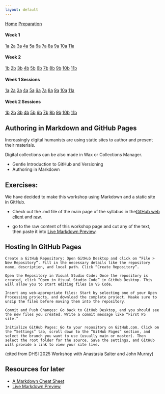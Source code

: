 ```yaml
---
layout: default
---
```


<a name="top"></a>

<div class="session-nav-sidebar">
  <a href="./index.html" class="session-nav-home">Home</a>
  <a href="./workshop-prep.html" class="session-nav-prep">Preparation</a>
  
  <div class="session-nav-week">
    <h4>Week 1</h4>
    <a href="./index.html#1a-introduction-to-spatial-humanities" class="session-nav-button">1a</a>
    <a href="./index.html#2a-modeling-spatial-data-for-the-humanities" class="session-nav-button">2a</a>
    <a href="./index.html#3a-critical-review-of-projects" class="session-nav-button">3a</a>
    <a href="./index.html#4a-semantic-annotation-with-recogito-and-visualizing-spatial-data-with-kepler" class="session-nav-button">4a</a>
    <a href="./index.html#5a-github-github-desktop-markdown-and-github-pages" class="session-nav-button">5a</a>
    <a href="./index.html#6a-github-github-desktop-markdown-and-github-pages-continued" class="session-nav-button">6a</a>
    <a href="./index.html#7a-map-visualization" class="session-nav-button">7a</a>
    <a href="./index.html#8a-intro-to-qgis" class="session-nav-button">8a</a>
    <a href="./index.html#9a-intro-to-qgis-continued" class="session-nav-button">9a</a>
    <a href="./index.html#10a-visit-to-bibliothèque-détude-et-de-conservation" class="session-nav-button">10a</a>
    <a href="./index.html#11a-agent-based-recoding-of-maps" class="session-nav-button">11a</a>
  </div>
  
  <div class="session-nav-week">
    <h4>Week 2</h4>
    <a href="./index.html#1b-xxxx" class="session-nav-button">1b</a>
    <a href="./index.html#2b-xxxx" class="session-nav-button">2b</a>
    <a href="./index.html#3b-xxxx" class="session-nav-button">3b</a>
    <a href="./index.html#4b-xxx" class="session-nav-button">4b</a>
    <a href="./index.html#5b-xxxx" class="session-nav-button">5b</a>
    <a href="./index.html#6b-xxxx" class="session-nav-button">6b</a>
    <a href="./index.html#7b-xxxx" class="session-nav-button">7b</a>
    <a href="./index.html#8b" class="session-nav-button">8b</a>
    <a href="./index.html#9b-xxxx" class="session-nav-button">9b</a>
    <a href="./index.html#10b-xxxx" class="session-nav-button">10b</a>
    <a href="./index.html#11b-xxxx" class="session-nav-button">11b</a>
  </div>
</div>

<div class="session-nav-mobile">
  <div class="session-nav-mobile-week">
    <h4>Week 1 Sessions</h4>
    <div class="session-nav-mobile-buttons">
      <a href="./index.html#1a-introduction-to-spatial-humanities" class="session-nav-mobile-button">1a</a>
      <a href="./index.html#2a-modeling-spatial-data-for-the-humanities" class="session-nav-mobile-button">2a</a>
      <a href="./index.html#3a-critical-review-of-projects" class="session-nav-mobile-button">3a</a>
      <a href="./index.html#4a-semantic-annotation-with-recogito-and-visualizing-spatial-data-with-kepler" class="session-nav-mobile-button">4a</a>
      <a href="./index.html#5a-github-github-desktop-markdown-and-github-pages" class="session-nav-mobile-button">5a</a>
      <a href="./index.html#6a-github-github-desktop-markdown-and-github-pages-continued" class="session-nav-mobile-button">6a</a>
      <a href="./index.html#7a-map-visualization" class="session-nav-mobile-button">7a</a>
      <a href="./index.html#8a-intro-to-qgis" class="session-nav-mobile-button">8a</a>
      <a href="./index.html#9a-intro-to-qgis-continued" class="session-nav-mobile-button">9a</a>
      <a href="./index.html#10a-visit-to-bibliothèque-détude-et-de-conservation" class="session-nav-mobile-button">10a</a>
      <a href="./index.html#11a-agent-based-recoding-of-maps" class="session-nav-mobile-button">11a</a>
    </div>
  </div>
  
  <div class="session-nav-mobile-week">
    <h4>Week 2 Sessions</h4>
    <div class="session-nav-mobile-buttons">
      <a href="./index.html#1b-xxxx" class="session-nav-mobile-button">1b</a>
      <a href="./index.html#2b-xxxx" class="session-nav-mobile-button">2b</a>
      <a href="./index.html#3b-xxxx" class="session-nav-mobile-button">3b</a>
      <a href="./index.html#4b-xxx" class="session-nav-mobile-button">4b</a>
      <a href="./index.html#5b-xxxx" class="session-nav-mobile-button">5b</a>
      <a href="./index.html#6b-xxxx" class="session-nav-mobile-button">6b</a>
      <a href="./index.html#7b-xxxx" class="session-nav-mobile-button">7b</a>
      <a href="./index.html#8b" class="session-nav-mobile-button">8b</a>
      <a href="./index.html#9b-xxxx" class="session-nav-mobile-button">9b</a>
      <a href="./index.html#10b-xxxx" class="session-nav-mobile-button">10b</a>
      <a href="./index.html#11b-xxxx" class="session-nav-mobile-button">11b</a>
    </div>
  </div>
</div>

## Authoring in Markdown and GitHub Pages

Increasingly digital humanists are using static sites to author and present their materials. 

Digital collections can be also made in Wax or Collections Manager. 

- Gentle Introduction to GitHub and Versioning
- Authoring in Markdown 

## Exercises:

We have decided to make this workshop using Markdown and a static site in GitHub. 

- Check out the .md file of the main page of the syllabus in the[GitHub web client](https://github.com/djwrisley/HDME/blob/main/index.md) and [raw](https://raw.githubusercontent.com/djwrisley/HDME/refs/heads/main/index.md).

- go to the raw content of this workshop page and cut any of the text, then paste it into [Live Markdown Preview](https://markdownlivepreview.com/).

## Hosting In GitHub Pages

    Create a GitHub Repository: Open GitHub Desktop and click on “File > New Repository”. Fill in the necessary details like the repository name, description, and local path. Click “Create Repository”.

    Open the Repository in Visual Studio Code: Once the repository is created, click “Open in Visual Studio Code” in GitHub Desktop. This will allow you to start editing files in VS Code.

    Insert any web-appropriate files: Start by selecting one of your Open Processing projects, and download the complete project. Maake sure to unzip the files before moving them into the repository.

    Commit and Push Changes: Go back to GitHub Desktop, and you should see the new files you created. Write a commit message like “First P5 site.”

    Initialize GitHub Pages: Go to your repository on GitHub.com. Click on the “Settings” tab, scroll down to the “GitHub Pages” section, and select the branch you want to use (usually main or master). Then select the root folder for the source. Save the settings, and GitHub will provide a link to view your site live.
 
 (cited from DHSI 2025 Workshop with Anastasia Salter and John Murray)


## Resources for later 

- [A Markdown Cheat Sheet](https://www.markdownguide.org/cheat-sheet/) 
- [Live Markdown Preview](https://markdownlivepreview.com/)




